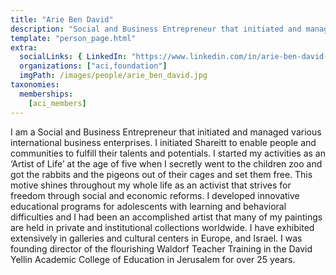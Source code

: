 ```yaml
---
title: "Arie Ben David"
description: "Social and Business Entrepreneur that initiated and managed various international business enterprises."
template: "person_page.html"
extra:
  socialLinks: { LinkedIn: "https://www.linkedin.com/in/arie-ben-david-aa31219/"}
  organizations: ["aci,foundation"]
  imgPath: /images/people/arie_ben_david.jpg
taxonomies:
  memberships:
    [aci_members]
---
```


I am a Social and Business Entrepreneur that initiated and managed various international business enterprises. I initiated Shareitt to enable people and communities to fulfill their talents and potentials. I started my activities as an ‘Artist of Life’ at the age of five when I secretly went to the children zoo and got the rabbits and the pigeons out of their cages and set them free. This motive shines throughout my whole life as an activist that strives for freedom through social and economic reforms. I developed innovative educational programs for adolescents with learning and behavioral difficulties and I had been an accomplished artist that many of my paintings are held in private and institutional collections worldwide. I have exhibited extensively in galleries and cultural centers in Europe, and Israel. I was founding director of the flourishing Waldorf Teacher Training in the David Yellin Academic College of Education in Jerusalem for over 25 years.